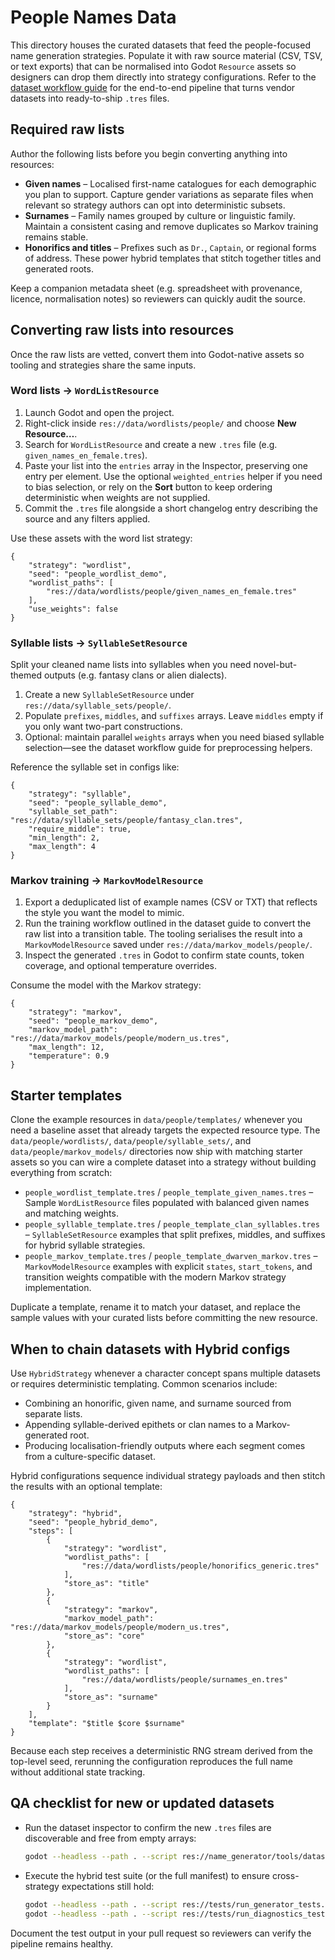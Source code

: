 # People Names Data

This directory houses the curated datasets that feed the people-focused name
generation strategies. Populate it with raw source material (CSV, TSV, or text
exports) that can be normalised into Godot `Resource` assets so designers can
drop them directly into strategy configurations. Refer to the
[dataset workflow guide](../../devdocs/dataset_workflow.md) for the end-to-end
pipeline that turns vendor datasets into ready-to-ship `.tres` files.

## Required raw lists

Author the following lists before you begin converting anything into resources:

- **Given names** – Localised first-name catalogues for each demographic you
  plan to support. Capture gender variations as separate files when relevant so
  strategy authors can opt into deterministic subsets.
- **Surnames** – Family names grouped by culture or linguistic family. Maintain
  a consistent casing and remove duplicates so Markov training remains stable.
- **Honorifics and titles** – Prefixes such as `Dr.`, `Captain`, or regional
  forms of address. These power hybrid templates that stitch together titles and
  generated roots.

Keep a companion metadata sheet (e.g. spreadsheet with provenance, licence,
normalisation notes) so reviewers can quickly audit the source.

## Converting raw lists into resources

Once the raw lists are vetted, convert them into Godot-native assets so tooling
and strategies share the same inputs.

### Word lists → `WordListResource`

1. Launch Godot and open the project.
2. Right-click inside `res://data/wordlists/people/` and choose **New Resource…**.
3. Search for `WordListResource` and create a new `.tres` file (e.g.
   `given_names_en_female.tres`).
4. Paste your list into the `entries` array in the Inspector, preserving one
   entry per element. Use the optional `weighted_entries` helper if you need to
   bias selection, or rely on the **Sort** button to keep ordering deterministic
   when weights are not supplied.
5. Commit the `.tres` file alongside a short changelog entry describing the
   source and any filters applied.

Use these assets with the word list strategy:

```gdscript
{
    "strategy": "wordlist",
    "seed": "people_wordlist_demo",
    "wordlist_paths": [
        "res://data/wordlists/people/given_names_en_female.tres"
    ],
    "use_weights": false
}
```

### Syllable lists → `SyllableSetResource`

Split your cleaned name lists into syllables when you need novel-but-themed
outputs (e.g. fantasy clans or alien dialects).

1. Create a new `SyllableSetResource` under `res://data/syllable_sets/people/`.
2. Populate `prefixes`, `middles`, and `suffixes` arrays. Leave `middles` empty
   if you only want two-part constructions.
3. Optional: maintain parallel `weights` arrays when you need biased syllable
   selection—see the dataset workflow guide for preprocessing helpers.

Reference the syllable set in configs like:

```gdscript
{
    "strategy": "syllable",
    "seed": "people_syllable_demo",
    "syllable_set_path": "res://data/syllable_sets/people/fantasy_clan.tres",
    "require_middle": true,
    "min_length": 2,
    "max_length": 4
}
```

### Markov training → `MarkovModelResource`

1. Export a deduplicated list of example names (CSV or TXT) that reflects the
   style you want the model to mimic.
2. Run the training workflow outlined in the dataset guide to convert the raw
   list into a transition table. The tooling serialises the result into a
   `MarkovModelResource` saved under `res://data/markov_models/people/`.
3. Inspect the generated `.tres` in Godot to confirm state counts, token
   coverage, and optional temperature overrides.

Consume the model with the Markov strategy:

```gdscript
{
    "strategy": "markov",
    "seed": "people_markov_demo",
    "markov_model_path": "res://data/markov_models/people/modern_us.tres",
    "max_length": 12,
    "temperature": 0.9
}
```

## Starter templates

Clone the example resources in `data/people/templates/` whenever you need a
baseline asset that already targets the expected resource type. The
`data/people/wordlists/`, `data/people/syllable_sets/`, and
`data/people/markov_models/` directories now ship with matching starter assets
so you can wire a complete dataset into a strategy without building everything
from scratch:

- `people_wordlist_template.tres` / `people_template_given_names.tres` – Sample
  `WordListResource` files populated with balanced given names and matching
  weights.
- `people_syllable_template.tres` /
  `people_template_clan_syllables.tres` – `SyllableSetResource` examples that
  split prefixes, middles, and suffixes for hybrid syllable strategies.
- `people_markov_template.tres` /
  `people_template_dwarven_markov.tres` – `MarkovModelResource` examples with
  explicit `states`, `start_tokens`, and transition weights compatible with the
  modern Markov strategy implementation.

Duplicate a template, rename it to match your dataset, and replace the sample
values with your curated lists before committing the new resource.

## When to chain datasets with Hybrid configs

Use `HybridStrategy` whenever a character concept spans multiple datasets or
requires deterministic templating. Common scenarios include:

- Combining an honorific, given name, and surname sourced from separate lists.
- Appending syllable-derived epithets or clan names to a Markov-generated root.
- Producing localisation-friendly outputs where each segment comes from a
  culture-specific dataset.

Hybrid configurations sequence individual strategy payloads and then stitch the
results with an optional template:

```gdscript
{
    "strategy": "hybrid",
    "seed": "people_hybrid_demo",
    "steps": [
        {
            "strategy": "wordlist",
            "wordlist_paths": [
                "res://data/wordlists/people/honorifics_generic.tres"
            ],
            "store_as": "title"
        },
        {
            "strategy": "markov",
            "markov_model_path": "res://data/markov_models/people/modern_us.tres",
            "store_as": "core"
        },
        {
            "strategy": "wordlist",
            "wordlist_paths": [
                "res://data/wordlists/people/surnames_en.tres"
            ],
            "store_as": "surname"
        }
    ],
    "template": "$title $core $surname"
}
```

Because each step receives a deterministic RNG stream derived from the top-level
seed, rerunning the configuration reproduces the full name without additional
state tracking.

## QA checklist for new or updated datasets

- Run the dataset inspector to confirm the new `.tres` files are discoverable and
  free from empty arrays:

  ```bash
  godot --headless --path . --script res://name_generator/tools/dataset_inspector.gd
  ```

- Execute the hybrid test suite (or the full manifest) to ensure cross-strategy
  expectations still hold:

  ```bash
  godot --headless --path . --script res://tests/run_generator_tests.gd
  godot --headless --path . --script res://tests/run_diagnostics_tests.gd
  ```

Document the test output in your pull request so reviewers can verify the
pipeline remains healthy.
